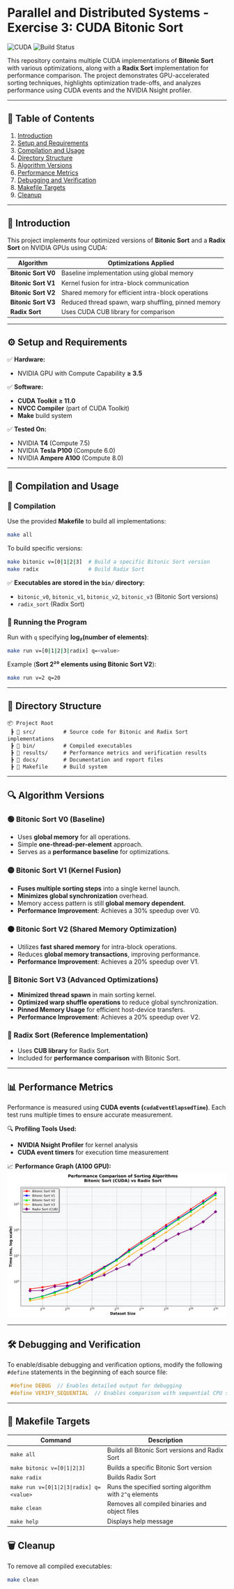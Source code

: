 # Parallel and Distributed Systems - Exercise 3: CUDA Bitonic Sort

![CUDA](https://img.shields.io/badge/CUDA-11.0+-76B900?style=for-the-badge&logo=nvidia&logoColor=white)
![Build Status](https://img.shields.io/badge/build-passing-success?style=for-the-badge)

This repository contains multiple CUDA implementations of **Bitonic Sort** with various optimizations, along with a **Radix Sort** implementation for performance comparison. The project demonstrates GPU-accelerated sorting techniques, highlights optimization trade-offs, and analyzes performance using CUDA events and the NVIDIA Nsight profiler.

---

## 📌 Table of Contents
1. [Introduction](#-introduction)
2. [Setup and Requirements](#%EF%B8%8F-setup-and-requirements)
3. [Compilation and Usage](#-compilation-and-usage)
4. [Directory Structure](#-directory-structure)
5. [Algorithm Versions](#-algorithm-versions)
6. [Performance Metrics](#-performance-metrics)
7. [Debugging and Verification](#-debugging-and-verification)
8. [Makefile Targets](#-makefile-targets)
9. [Cleanup](#-cleanup)

---

## 🚀 Introduction

This project implements four optimized versions of **Bitonic Sort** and a **Radix Sort** on NVIDIA GPUs using CUDA:

| Algorithm           | Optimizations Applied |
|--------------------|----------------------|
| **Bitonic Sort V0** | Baseline implementation using global memory |
| **Bitonic Sort V1** | Kernel fusion for intra-block communication |
| **Bitonic Sort V2** | Shared memory for efficient intra-block operations |
| **Bitonic Sort V3** | Reduced thread spawn, warp shuffling, pinned memory |
| **Radix Sort** | Uses CUDA CUB library for comparison |

---

## ⚙️ Setup and Requirements

✅ **Hardware:**
- NVIDIA GPU with Compute Capability **≥ 3.5**

✅ **Software:**
- **CUDA Toolkit** **≥ 11.0**
- **NVCC Compiler** (part of CUDA Toolkit)
- **Make** build system

✅ **Tested On:**
- NVIDIA **T4** (Compute 7.5)
- NVIDIA **Tesla P100** (Compute 6.0)
- NVIDIA **Ampere A100** (Compute 8.0)

---

## 🔨 Compilation and Usage

### 📌 Compilation
Use the provided **Makefile** to build all implementations:
```bash
make all
```

To build specific versions:
```bash
make bitonic v=[0|1|2|3]  # Build a specific Bitonic Sort version
make radix                # Build Radix Sort
```

✅ **Executables are stored in the `bin/` directory:**
- `bitonic_v0`, `bitonic_v1`, `bitonic_v2`, `bitonic_v3` (Bitonic Sort versions)
- `radix_sort` (Radix Sort)

### 📌 Running the Program
Run with `q` specifying **log₂(number of elements)**:
```bash
make run v=[0|1|2|3|radix] q=<value>
```

Example (**Sort 2²⁰ elements using Bitonic Sort V2**):
```bash
make run v=2 q=20
```

---

## 📂 Directory Structure

```
📦 Project Root
 ┣ 📂 src/         # Source code for Bitonic and Radix Sort implementations
 ┣ 📂 bin/         # Compiled executables
 ┣ 📂 results/     # Performance metrics and verification results
 ┣ 📂 docs/        # Documentation and report files
 ┣ 📜 Makefile     # Build system
```

---

## 🔍 Algorithm Versions

### **🟢 Bitonic Sort V0 (Baseline)**
- Uses **global memory** for all operations.
- Simple **one-thread-per-element** approach.
- Serves as a **performance baseline** for optimizations.

### **🟡 Bitonic Sort V1 (Kernel Fusion)**
- **Fuses multiple sorting steps** into a single kernel launch.
- **Minimizes global synchronization** overhead.
- Memory access pattern is still **global memory dependent**.
- **Performance Improvement**: Achieves a 30% speedup over V0.

### **🟠 Bitonic Sort V2 (Shared Memory Optimization)**
- Utilizes **fast shared memory** for intra-block operations.
- Reduces **global memory transactions**, improving performance.
- **Performance Improvement**: Achieves a 20% speedup over V1.

### **🔴 Bitonic Sort V3 (Advanced Optimizations)**
- **Minimized thread spawn** in main sorting kernel.
- **Optimized warp shuffle operations** to reduce global synchronization.
- **Pinned Memory Usage** for efficient host-device transfers.
- **Performance Improvement**: Achieves a 20% speedup over V2.

### **🔵 Radix Sort (Reference Implementation)**
- Uses **CUB library** for Radix Sort.
- Included for **performance comparison** with Bitonic Sort.

---

## 📊 Performance Metrics

Performance is measured using **CUDA events (`cudaEventElapsedTime`)**. Each test runs multiple times to ensure accurate measurement. 

🔍 **Profiling Tools Used:**
- **NVIDIA Nsight Profiler** for kernel analysis
- **CUDA event timers** for execution time measurement

📈 **Performance Graph (A100 GPU):**
![Performance Metrics](docs/plot_A100.png)

---

## 🛠 Debugging and Verification

To enable/disable debugging and verification options, modify the following `#define` statements in the beginning of each source file:
```c
 #define DEBUG  // Enables detailed output for debugging
 #define VERIFY_SEQUENTIAL  // Enables comparison with sequential CPU sort (for verification)
```

---

## 📝 Makefile Targets

| Command | Description |
|---------|-------------|
| `make all` | Builds all Bitonic Sort versions and Radix Sort |
| `make bitonic v=[0\|1\|2\|3]` | Builds a specific Bitonic Sort version |
| `make radix` | Builds Radix Sort |
| `make run v=[0\|1\|2\|3\|radix] q=<value>` | Runs the specified sorting algorithm with `2^q` elements |
| `make clean` | Removes all compiled binaries and object files |
| `make help` | Displays help message |


## 🗑 Cleanup
To remove all compiled executables:
```bash
make clean
```
